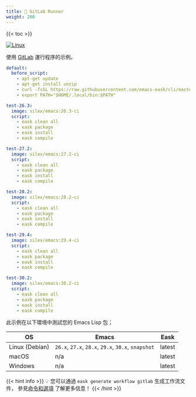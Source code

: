 ```yaml
---
title: 🦊 GitLab Runner
weight: 200
---
```


{{< toc >}}

[![Linux](https://img.shields.io/badge/-Linux-fcc624?logo=linux&style=flat&logoColor=black)](#)

使用 [GitLab](https://gitlab.com/) 運行程序的示例。

```yml
default:
  before_script:
    - apt-get update
    - apt-get install unzip
    - curl -fsSL https://raw.githubusercontent.com/emacs-eask/cli/master/webinstall/install.sh | sh
    - export PATH="$HOME/.local/bin:$PATH"

test-26.3:
  image: silex/emacs:26.3-ci
  script:
    - eask clean all
    - eask package
    - eask install
    - eask compile

test-27.2:
  image: silex/emacs:27.2-ci
  script:
    - eask clean all
    - eask package
    - eask install
    - eask compile

test-28.2:
  image: silex/emacs:28.2-ci
  script:
    - eask clean all
    - eask package
    - eask install
    - eask compile

test-29.4:
  image: silex/emacs:29.4-ci
  script:
    - eask clean all
    - eask package
    - eask install
    - eask compile

test-30.2:
  image: silex/emacs:30.2-ci
  script:
    - eask clean all
    - eask package
    - eask install
    - eask compile
```

此示例在以下環境中測試您的 Emacs Lisp 包；

| OS             | Emacs                                              | Eask   |
|----------------|----------------------------------------------------|--------|
| Linux (Debian) | `26.x`, `27.x`, `28.x`, `29.x`, `30.x`, `snapshot` | latest |
| macOS          | n/a                                                | latest |
| Windows        | n/a                                                | latest |

{{< hint info >}}
💡 您可以通過 `eask generate workflow gitlab` 生成工作流文件，
參見[命令和選項](https://emacs-eask.github.io/Getting-Started/Commands-and-options/#-eask-generate-workflow-gitlab)
了解更多信息！
{{< /hint >}}
